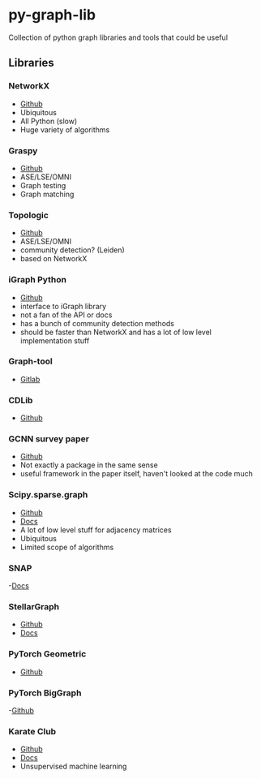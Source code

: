 # py-graph-lib
Collection of python graph libraries and tools that could be useful

## Libraries

### NetworkX
- [Github](https://github.com/networkx/networkx)
- Ubiquitous
- All Python (slow) 
- Huge variety of algorithms

### Graspy
- [Github](https://github.com/neurodata/graspy)
- ASE/LSE/OMNI
- Graph testing
- Graph matching

### Topologic
- [Github](https://github.com/microsoft/topologic)
- ASE/LSE/OMNI
- community detection? (Leiden)
- based on NetworkX

### iGraph Python
- [Github](https://github.com/igraph/python-igraph)
- interface to iGraph library
- not a fan of the API or docs 
- has a bunch of community detection methods 
- should be faster than NetworkX and has a lot of low level implementation stuff

### Graph-tool
- [Gitlab](https://git.skewed.de/count0/graph-tool)

### CDLib
- [Github](https://github.com/GiulioRossetti/cdlib/blob/master/docs/index.rst)
 
### GCNN survey paper
- [Github](https://github.com/google/gcnn-survey-paper)
- Not exactly a package in the same sense 
- useful framework in the paper itself, haven't looked at the code much

### Scipy.sparse.graph
- [Github]()
- [Docs](https://docs.scipy.org/doc/scipy/reference/sparse.csgraph.html)
- A lot of low level stuff for adjacency matrices
- Ubiquitous
- Limited scope of algorithms

### SNAP
-[Docs](http://snap.stanford.edu/snappy/index.html)

### StellarGraph
- [Github](https://github.com/stellargraph/stellargraph)
- [Docs](https://stellargraph.readthedocs.io/en/stable/index.html#)

### PyTorch Geometric 
- [Github](https://github.com/rusty1s/pytorch_geometric)

### PyTorch BigGraph
-[Github](https://github.com/facebookresearch/PyTorch-BigGraph)

### Karate Club
- [Github](https://github.com/benedekrozemberczki/karateclub)
- [Docs](https://karateclub.readthedocs.io/)
- Unsupervised machine learning
